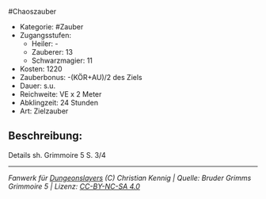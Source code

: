 #Chaoszauber  
- Kategorie: #Zauber  
- Zugangsstufen:  
  - Heiler: -  
  - Zauberer: 13  
  - Schwarzmagier: 11  
- Kosten: 1220  
- Zauberbonus: -(KÖR+AU)/2 des Ziels  
- Dauer: s.u.  
- Reichweite: VE x 2 Meter  
- Abklingzeit: 24 Stunden  
- Art: Zielzauber     

## Beschreibung:
Details sh. Grimmoire 5 S. 3/4


___
*Fanwerk für [Dungeonslayers](https://www.dungeonslayers.net/) (C) Christian Kennig | Quelle: Bruder Grimms Grimmoire 5 | Lizenz: [CC-BY-NC-SA 4.0](https://creativecommons.org/licenses/by-nc-sa/4.0/deed.de)*